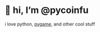 <h1>👋 hi, I’m @pycoinfu</h1>

i love python, [pygame](https://github.com/pygame), and other cool stuff
